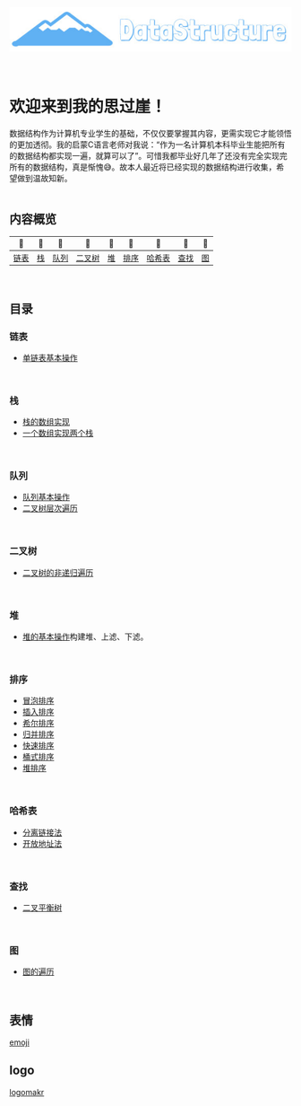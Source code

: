 <div align="center">
    <br>
    <br>
    <br>
    <img src="pics/logo.jpg" width="550px">
    <br>
    <br>
    <br>
</div>

# 欢迎来到我的思过崖！

数据结构作为计算机专业学生的基础，不仅仅要掌握其内容，更需实现它才能领悟的更加透彻。我的启蒙C语言老师对我说：“作为一名计算机本科毕业生能把所有的数据结构都实现一遍，就算可以了”。可惜我都毕业好几年了还没有完全实现完所有的数据结构，真是惭愧:sweat_smile:。故本人最近将已经实现的数据结构进行收集，希望做到温故知新。
<br>
<br>

## 内容概览

| :grapes: | :melon: | :watermelon: | :tangerine: | :lemon: | :banana: | :pineapple: | :apple: | :strawberry: |
| :--------: | :---------: | :---------: | :---------: | :---------:| :---------: | :-------: | :-------:| :------:|
| [链表](#链表-pencil2) | [栈](#栈-computer) | [队列](#队列-cloud) | [二叉树](#二叉树-couple) | [堆](#堆-floppy_disk) | [排序](#排序-coffee) | [哈希表](#哈希表-bulb)| [查找](#查找-hammer) | [图](#图-speak_no_evil) |
<br>

## 目录

### 链表

- [单链表基本操作](./单链表/链表基本操作.cpp)
<br>

### 栈

- [栈的数组实现]()
- [一个数组实现两个栈]()
<br>

### 队列

- [队列基本操作]()
- [二叉树层次遍历]()
<br>

### 二叉树

- [二叉树的非递归遍历]()
<br>

### 堆

- [堆的基本操作]()构建堆、上滤、下滤。
<br>

### 排序

- [冒泡排序]()
- [插入排序]()
- [希尔排序]()
- [归并排序]()
- [快速排序]()
- [桶式排序]()
- [堆排序]()
<br>

### 哈希表

- [分离链接法]()
- [开放地址法]()
<br>

### 查找

- [二叉平衡树]()
<br>

### 图

- [图的遍历]()
<br>

## 表情
[emoji](https://emojipedia.org/)
<br>

## logo
[logomakr](https://logomakr.com/)
